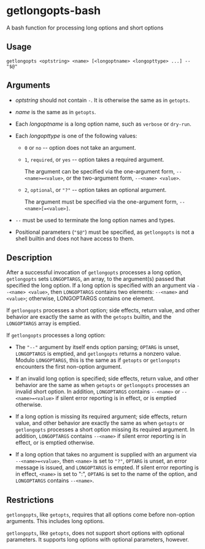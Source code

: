 # getlongopts-bash

A bash function for processing long options and short options

## Usage

    getlongopts <optstring> <name> [<longoptname> <longopttype> ...] -- "$@"

## Arguments

- <var>optstring</var> should not contain `-`.  It is otherwise the
  same as in `getopts`.

- <var>name</var> is the same as in `getopts`.

- Each <var>longoptname</var> is a long option name, such as `verbose`
  or `dry-run`.

- Each <var>longopttype</var> is one of the following values:

  - `0` or `no` -- option does not take an argument.

  - `1`, `required`, or `yes` -- option takes a required argument.

    The argument can be specified via the one-argument form,
    `--<name>=<value>`, or the two-argument form, `--<name> <value>`.

  - `2`, `optional`, or `"?"` -- option takes an optional argument.

    The argument must be specified via the one-argument form,
    `--<name>[=<value>]`.

- `--` must be used to terminate the long option names and types.

- Positional parameters (`"$@"`) must be specified, as `getlongopts`
  is not a shell builtin and does not have access to them.

## Description

After a successful invocation of `getlongopts` processes a long
option, `getlongopts` sets `LONGOPTARGS`, an array, to the argument(s)
passed that specified the long option.  If a long option is specified
with an argument via `--<name> <value>`, then `LONGOPTARGS` contains
two elements: `--<name>` and `<value>`; otherwise, LONGOPTARGS
contains one element.

If `getlongopts` processes a short option; side effects, return value,
and other behavior are exactly the same as with the `getopts` builtin,
and the `LONGOPTARGS` array is emptied.

If `getlongopts` processes a long option:

- The `"--"` argument by itself ends option parsing; `OPTARG` is
  unset, `LONGOPTARGS` is emptied, and `getlongopts` returns a nonzero
  value.  Modulo `LONGOPTARGS`, this is the same as if `getopts` or
  `getlongopts` encounters the first non-option argument.

- If an invalid long option is specified; side effects, return value,
  and other behavior are the same as when `getopts` or `getlongopts`
  processes an invalid short option.  In addition, `LONGOPTARGS`
  contains `--<name>` or `--<name>=<value>` if silent error reporting
  is in effect, or is emptied otherwise.

- If a long option is missing its required argument; side effects,
  return value, and other behavior are exactly the same as when
  `getopts` or `getlongopts` processes a short option missing its
  required argument.  In addition, `LONGOPTARGS` contains `--<name>`
  if silent error reporting is in effect, or is emptied otherwise.

- If a long option that takes no argument is supplied with an argument
  via `--<name>=<value>`, then `<name>` is set to `"?"`, `OPTARG` is
  unset, an error message is issued, and `LONGOPTARGS` is empted.  If
  silent error reporting is in effect, `<name>` is set to ":",
  `OPTARG` is set to the name of the option, and `LONGOPTARGS`
  contains `--<name>`.

## Restrictions

`getlongopts`, like `getopts`, requires that all options come before
non-option arguments.  This includes long options.

`getlongopts`, like `getopts`, does not support short options with
optional parameters.  It supports long options with optional
parameters, however.
